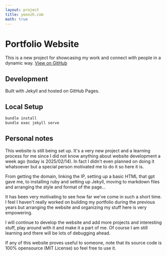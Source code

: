 ```yaml
---
layout: project
title: yoonzh.com
math: true
---
```


# Portfolio Website

This is a new project for showcasing my work and connect with people in a dynamic way. [View on GitHub](https://github.com/yoon-zh/yoonzh.com)

## Development
Built with Jekyll and hosted on GitHub Pages.

## Local Setup
```bash
bundle install
bundle exec jekyll serve
```

## Personal notes

This website is still being set up. It's a very new project and a learning process for me since I did not know anything about website development a week ago (today is 2025/02/14). In fact I didn't even planned on doing it whatsoever but a special person motivated me to do it so here it is.

From getting the domain, linking the IP, setting up a basic HTML that gpt gave me, to installing ruby and setting up Jekyll, moving to markdown files and arranging the style and format of the page...

It has been very motivating to see how far we've come in such a short time. I feel I haven't really worked on building my portfolio during the previous years but arranging the website and organizing my stuff here is very empowering.

I will continue to develop the website and add more projects and interesting stuff, play around with it and make it a part of me. Of course I am still learning and there will be lots of debugging ahead.

If any of this website proves useful to someone, note that its source code is 100% opensource (MIT License) so feel free to use it. <a href="https://github.com/yoon-zh/yoonzh.com" target="_blank" class="pdf-link"><i class="fab fa-github"></i></a>

<!--Written by Jorge Porras (2025)-->